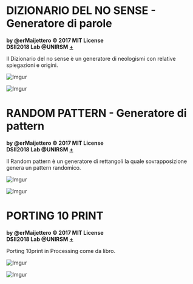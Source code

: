 # DIZIONARIO DEL NO SENSE - Generatore di parole

**by @erMaijettero © 2017 MIT License**  
**DSII2018 Lab @UNIRSM** [**+**](http://dsii-2018-unirsm.github.io)

Il Dizionario del no sense è un generatore di neologismi con relative spiegazioni e origini.


![Imgur](https://imgur.com/IietsN4.png)

![Imgur](https://imgur.com/Mo8Mzlx.png)



# RANDOM PATTERN - Generatore di pattern

**by @erMaijettero © 2017 MIT License**  
**DSII2018 Lab @UNIRSM** [**+**](http://dsii-2018-unirsm.github.io)

Il Random pattern è un generatore di rettangoli la quale sovrapposizione genera un pattern randomico.


![Imgur](https://imgur.com/bz8i4Og.png)

![Imgur](https://imgur.com/gc64bZN.png)



# PORTING 10 PRINT

**by @erMaijettero © 2017 MIT License**  
**DSII2018 Lab @UNIRSM** [**+**](http://dsii-2018-unirsm.github.io)

Porting 10print in Processing come da libro.


![Imgur](https://imgur.com/XSOwouA.png)

![Imgur](https://imgur.com/AujXfww.png)
